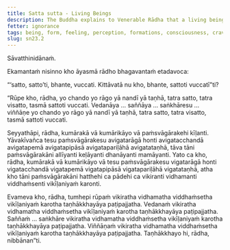 ```yaml
---
title: Satta sutta - Living Beings
description: The Buddha explains to Venerable Rādha that a living being is defined by desire, passion, delight, and craving in form, feeling, perception, formations, and consciousness.
fetter: ignorance
tags: being, form, feeling, perception, formations, consciousness, craving, sn, sn22-34, sn23
slug: sn23.2
---
```


Sāvatthinidānaṁ.

Ekamantaṁ nisinno kho āyasmā rādho bhagavantaṁ etadavoca:

“‘satto, satto’ti, bhante, vuccati. Kittāvatā nu kho, bhante, sattoti vuccatī”ti?

“Rūpe kho, rādha, yo chando yo rāgo yā nandī yā taṇhā, tatra satto, tatra visatto, tasmā sattoti vuccati. Vedanāya … saññāya … saṅkhāresu … viññāṇe yo chando yo rāgo yā nandī yā taṇhā, tatra satto, tatra visatto, tasmā sattoti vuccati.

Seyyathāpi, rādha, kumārakā vā kumārikāyo vā paṁsvāgārakehi kīḷanti. Yāvakīvañca tesu paṁsvāgārakesu avigatarāgā honti avigatacchandā avigatapemā avigatapipāsā avigatapariḷāhā avigatataṇhā, tāva tāni paṁsvāgārakāni allīyanti keḷāyanti dhanāyanti mamāyanti. Yato ca kho, rādha, kumārakā vā kumārikāyo vā tesu paṁsvāgārakesu vigatarāgā honti vigatacchandā vigatapemā vigatapipāsā vigatapariḷāhā vigatataṇhā, atha kho tāni paṁsvāgārakāni hatthehi ca pādehi ca vikiranti vidhamanti viddhaṁsenti vikīḷaniyaṁ karonti.

Evameva kho, rādha, tumhepi rūpaṁ vikiratha vidhamatha viddhaṁsetha vikīḷaniyaṁ karotha taṇhākkhayāya paṭipajjatha. Vedanaṁ vikiratha vidhamatha viddhaṁsetha vikīḷaniyaṁ karotha taṇhākkhayāya paṭipajjatha. Saññaṁ … saṅkhāre vikiratha vidhamatha viddhaṁsetha vikīḷaniyaṁ karotha taṇhākkhayāya paṭipajjatha. Viññāṇaṁ vikiratha vidhamatha viddhaṁsetha vikīḷaniyaṁ karotha taṇhākkhayāya paṭipajjatha. Taṇhākkhayo hi, rādha, nibbānan”ti.
